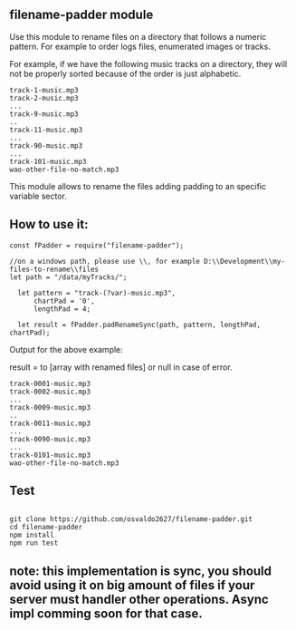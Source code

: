 ## filename-padder module
Use this module to rename files on a directory that follows a numeric pattern.
For example to order logs files, enumerated images or tracks.

For example, if we have the following music tracks on a directory, they will not be properly 
sorted because of the order is just alphabetic. 

```
track-1-music.mp3
track-2-music.mp3
...
track-9-music.mp3
..
track-11-music.mp3
...
track-90-music.mp3
...
track-101-music.mp3
wao-other-file-no-match.mp3
```

This module allows to rename the files adding padding to an specific variable sector.

## How to use it:
```
const fPadder = require("filename-padder");

//on a windows path, please use \\, for example D:\\Development\\my-files-to-rename\\files
let path = "/data/myTracks/";

  let pattern = "track-(?var)-music.mp3",
      chartPad = '0',
      lengthPad = 4;
  
  let result = fPadder.padRenameSync(path, pattern, lengthPad, chartPad);

```

Output for the above example:

result = to [array with renamed files] or null in case of error.

```
track-0001-music.mp3
track-0002-music.mp3
...
track-0009-music.mp3
..
track-0011-music.mp3
...
track-0090-music.mp3
...
track-0101-music.mp3
wao-other-file-no-match.mp3
```

## Test
```

git clone https://github.com/osvaldo2627/filename-padder.git 
cd filename-padder
npm install 
npm run test

```


## note: this implementation is sync, you should avoid using it on big amount of files if your server must handler other operations. Async impl comming soon for that case.

